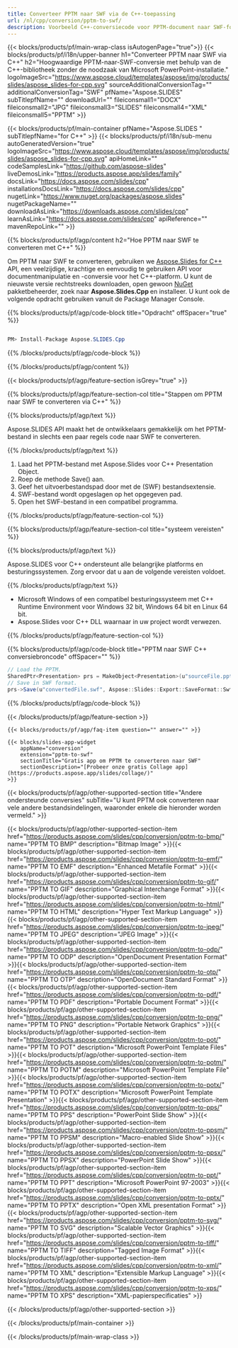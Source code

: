 ```yaml
---
title: Converteer PPTM naar SWF via de C++-toepassing
url: /nl/cpp/conversion/pptm-to-swf/ 
description: Voorbeeld C++-conversiecode voor PPTM-document naar SWF-formaat. Gebruik voorbeeldcode voor batch-PPTM naar SWF-conversie binnen elke C++-toepassing.
---
```


{{< blocks/products/pf/main-wrap-class isAutogenPage="true">}}
{{< blocks/products/pf/i18n/upper-banner h1="Converteer PPTM naar SWF via C++" h2="Hoogwaardige PPTM-naar-SWF-conversie met behulp van de C++-bibliotheek zonder de noodzaak van Microsoft PowerPoint-installatie." logoImageSrc="https://www.aspose.cloud/templates/aspose/img/products/slides/aspose_slides-for-cpp.svg" sourceAdditionalConversionTag="" additionalConversionTag="SWF" pfName="Aspose.SLIDES" subTitlepfName="" downloadUrl="" fileiconsmall1="DOCX" fileiconsmall2="JPG" fileiconsmall3="SLIDES" fileiconsmall4="XML" fileiconsmall5="PPTM" >}}

{{< blocks/products/pf/main-container pfName="Aspose.SLIDES " subTitlepfName="for C++" >}}
{{< blocks/products/pf/i18n/sub-menu autoGeneratedVersion="true" logoImageSrc="https://www.aspose.cloud/templates/aspose/img/products/slides/aspose_slides-for-cpp.svg" apiHomeLink="" codeSamplesLink="https://github.com/aspose-slides" liveDemosLink="https://products.aspose.app/slides/family" docsLink="https://docs.aspose.com/slides/cpp" installationsDocsLink="https://docs.aspose.com/slides/cpp" nugetLink="https://www.nuget.org/packages/aspose.slides" nugetPackageName="" downloadAsLink="https://downloads.aspose.com/slides/cpp" learnAsLink="https://docs.aspose.com/slides/cpp" apiReference="" mavenRepoLink="" >}}

{{% blocks/products/pf/agp/content h2="Hoe PPTM naar SWF te converteren met C++" %}}

Om PPTM naar SWF te converteren, gebruiken we <a href="https://products.aspose.com/slides/cpp">Aspose.Slides for C++</a> API, een veelzijdige, krachtige en eenvoudig te gebruiken API voor documentmanipulatie en -conversie voor het C++-platform. U kunt de nieuwste versie rechtstreeks downloaden, open gewoon <a href="https://www.nuget.org/packages/aspose.slides">NuGet</a> pakketbeheerder, zoek naar <b>Aspose.Slides.Cpp </b> en installeer. U kunt ook de volgende opdracht gebruiken vanuit de Package Manager Console.

{{% blocks/products/pf/agp/code-block title="Opdracht" offSpacer="true" %}}

```cs

PM> Install-Package Aspose.SLIDES.Cpp

```

{{% /blocks/products/pf/agp/code-block %}}

{{% /blocks/products/pf/agp/content %}}

{{< blocks/products/pf/agp/feature-section isGrey="true" >}}

{{% blocks/products/pf/agp/feature-section-col title="Stappen om PPTM naar SWF te converteren via C++" %}}

{{% blocks/products/pf/agp/text %}}

 Aspose.SLIDES API maakt het de ontwikkelaars gemakkelijk om het PPTM-bestand in slechts een paar regels code naar SWF te converteren.

{{% /blocks/products/pf/agp/text %}}

1. Laad het PPTM-bestand met Aspose.Slides voor C++ Presentation Object.
1. Roep de methode Save() aan.
1. Geef het uitvoerbestandspad door met de (SWF) bestandsextensie.
1. SWF-bestand wordt opgeslagen op het opgegeven pad.
1. Open het SWF-bestand in een compatibel programma.



{{% /blocks/products/pf/agp/feature-section-col %}}

{{% blocks/products/pf/agp/feature-section-col title="systeem vereisten" %}}

{{% blocks/products/pf/agp/text %}}

 Aspose.SLIDES voor C++ ondersteunt alle belangrijke platforms en besturingssystemen. Zorg ervoor dat u aan de volgende vereisten voldoet.

{{% /blocks/products/pf/agp/text %}}

- Microsoft Windows of een compatibel besturingssysteem met C++ Runtime Environment voor Windows 32 bit, Windows 64 bit en Linux 64 bit.
- Aspose.Slides voor C++ DLL waarnaar in uw project wordt verwezen.

{{% /blocks/products/pf/agp/feature-section-col %}}

{{% blocks/products/pf/agp/code-block title="PPTM naar SWF C++ conversiebroncode" offSpacer="" %}}

```cs
// Load the PPTM.
SharedPtr<Presentation> prs = MakeObject<Presentation>(u"sourceFile.pptm");
// Save in SWF format.
prs->Save(u"convertedFile.swf", Aspose::Slides::Export::SaveFormat::Swf);

```

{{% /blocks/products/pf/agp/code-block %}}

{{< /blocks/products/pf/agp/feature-section >}}

    {{< blocks/products/pf/agp/faq-item question="" answer="" >}}
 

<!-- aboutfile Starts -->

<!-- aboutfile Ends -->

    {{< blocks/slides-app-widget 
        appName="conversion"
        extension="pptm-to-swf"
        sectionTitle="Gratis app om PPTM te converteren naar SWF" 
        sectionDescription="[Probeer onze gratis Collage app](https://products.aspose.app/slides/collage/)" 
    >}}
    
{{< blocks/products/pf/agp/other-supported-section title="Andere ondersteunde conversies" subTitle="U kunt PPTM ook converteren naar vele andere bestandsindelingen, waaronder enkele die hieronder worden vermeld." >}}

{{< blocks/products/pf/agp/other-supported-section-item href="https://products.aspose.com/slides/cpp/conversion/pptm-to-bmp/" name="PPTM TO BMP" description="Bitmap Image" >}}{{< blocks/products/pf/agp/other-supported-section-item href="https://products.aspose.com/slides/cpp/conversion/pptm-to-emf/" name="PPTM TO EMF" description="Enhanced Metafile Format" >}}{{< blocks/products/pf/agp/other-supported-section-item href="https://products.aspose.com/slides/cpp/conversion/pptm-to-gif/" name="PPTM TO GIF" description="Graphical Interchange Format" >}}{{< blocks/products/pf/agp/other-supported-section-item href="https://products.aspose.com/slides/cpp/conversion/pptm-to-html/" name="PPTM TO HTML" description="Hyper Text Markup Language" >}}{{< blocks/products/pf/agp/other-supported-section-item href="https://products.aspose.com/slides/cpp/conversion/pptm-to-jpeg/" name="PPTM TO JPEG" description="JPEG Image" >}}{{< blocks/products/pf/agp/other-supported-section-item href="https://products.aspose.com/slides/cpp/conversion/pptm-to-odp/" name="PPTM TO ODP" description="OpenDocument Presentation Format" >}}{{< blocks/products/pf/agp/other-supported-section-item href="https://products.aspose.com/slides/cpp/conversion/pptm-to-otp/" name="PPTM TO OTP" description="OpenDocument Standard Format" >}}{{< blocks/products/pf/agp/other-supported-section-item href="https://products.aspose.com/slides/cpp/conversion/pptm-to-pdf/" name="PPTM TO PDF" description="Portable Document Format" >}}{{< blocks/products/pf/agp/other-supported-section-item href="https://products.aspose.com/slides/cpp/conversion/pptm-to-png/" name="PPTM TO PNG" description="Portable Network Graphics" >}}{{< blocks/products/pf/agp/other-supported-section-item href="https://products.aspose.com/slides/cpp/conversion/pptm-to-pot/" name="PPTM TO POT" description="Microsoft PowerPoint Template Files" >}}{{< blocks/products/pf/agp/other-supported-section-item href="https://products.aspose.com/slides/cpp/conversion/pptm-to-potm/" name="PPTM TO POTM" description="Microsoft PowerPoint Template File" >}}{{< blocks/products/pf/agp/other-supported-section-item href="https://products.aspose.com/slides/cpp/conversion/pptm-to-potx/" name="PPTM TO POTX" description="Microsoft PowerPoint Template Presentation" >}}{{< blocks/products/pf/agp/other-supported-section-item href="https://products.aspose.com/slides/cpp/conversion/pptm-to-pps/" name="PPTM TO PPS" description="PowerPoint Slide Show" >}}{{< blocks/products/pf/agp/other-supported-section-item href="https://products.aspose.com/slides/cpp/conversion/pptm-to-ppsm/" name="PPTM TO PPSM" description="Macro-enabled Slide Show" >}}{{< blocks/products/pf/agp/other-supported-section-item href="https://products.aspose.com/slides/cpp/conversion/pptm-to-ppsx/" name="PPTM TO PPSX" description="PowerPoint Slide Show" >}}{{< blocks/products/pf/agp/other-supported-section-item href="https://products.aspose.com/slides/cpp/conversion/pptm-to-ppt/" name="PPTM TO PPT" description="Microsoft PowerPoint 97-2003" >}}{{< blocks/products/pf/agp/other-supported-section-item href="https://products.aspose.com/slides/cpp/conversion/pptm-to-pptx/" name="PPTM TO PPTX" description="Open XML presentation Format" >}}{{< blocks/products/pf/agp/other-supported-section-item href="https://products.aspose.com/slides/cpp/conversion/pptm-to-svg/" name="PPTM TO SVG" description="Scalable Vector Graphics" >}}{{< blocks/products/pf/agp/other-supported-section-item href="https://products.aspose.com/slides/cpp/conversion/pptm-to-tiff/" name="PPTM TO TIFF" description="Tagged Image Format" >}}{{< blocks/products/pf/agp/other-supported-section-item href="https://products.aspose.com/slides/cpp/conversion/pptm-to-xml/" name="PPTM TO XML" description="Extensible Markup Language" >}}{{< blocks/products/pf/agp/other-supported-section-item href="https://products.aspose.com/slides/cpp/conversion/pptm-to-xps/" name="PPTM TO XPS" description="XML-papierspecificaties" >}}

{{< /blocks/products/pf/agp/other-supported-section >}}

{{< /blocks/products/pf/main-container >}}
    
{{< /blocks/products/pf/main-wrap-class >}}